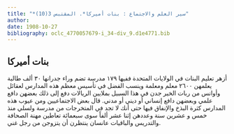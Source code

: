 ```yaml
---
title: "*سير العلم والاجتماع : بنات أميركا*. المقتبس 3(10)"
author: 
date: 1908-10-27
bibliography: oclc_4770057679-i_34-div_9.d1e4771.bib
---
```




##  بنات أميركا 


 أزهر تعليم البنات في الولايات المتحدة ففيها  ١٧٩  مدرسة تضم وراء جدرانها  ٣٠  ألف  طالبة يعلمهن  ٢٦٠٠  معلم ومعلمة وينسب الفضل في تأسيس معظم هذه المدارس لعقائل وأوانس من ربات الخير جدن في هذا السبيل بملايين الريالات دفع إلى ذلك بعضهن دافع علمي وبعضهن دافع إنساني أو ديني أو مدني. قال بعض الاجتماعيين ومن عيوب هذه المدارس كثرة البذخ والإنفاق فيها حتى أنك لا تجد في المتخرجات من مدرسة ولسلي منذ   خمس  و  عشرين  سنة وعددهن  إثنا  عشر  ألفاً سوى  سبعمائة  تعاطين مهنة الصحافة والتدريس والباقيات عانسان ينتظرن أن يتزوجن من رجل غني. 
